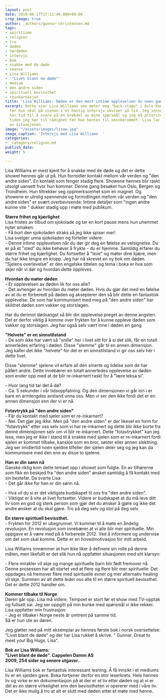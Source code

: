```yaml
---
layout: post
date: 2019-06-17T17:11:40.000+00:00
crop_image: true
author: _authors/gunnar-christensen.md
tags:
- spiritisme
- religion
- tro
- døden
- nærdøden
- intervju
- bok
- snakke med de døde
- seanse
- Lisa Williams
- '"Livet blant de døde"'
- medium
- den andre siden
- spirituell bevissthet
- reinkarnasjon
title: 'Lisa Williams: Døden er den mest intime opplevelsen du noen gang kan erfare.'
excerpt: Dette sier Lisa Williams som møter meg "back-stage" i Oslo Konserthus like
  før hun skal på scenen i et hastig intervju skviset på tid. Jeg innser at hun kun
  har tid til å svare på en brøkdel av mine spørsmål og jeg må prioritere knallhardt
  tiden jeg har til rådighet før hun hentes til sminkerommet. Lisa lar seg ikke stresse
  av situasjonen.
image: "/assets/images/lisaw.jpg"
image_caption: 'Intervju med Lisa Williams  '
categories:
- _category/religion.md
publish_date: 
weight: 5

---
```

Lisa Williams er mest kjent for å snakke med de døde og det er dette showet hennes går ut på. Hun formidler kontakt mellom vår verden og "den andre siden". En kontakt som fenger stadig flere. Showene hennes blir raskt utsolgt uansett hvor hun kommer. Denne gang besøker hun Oslo, Bergen og Trondheim. Hun tiltrekker seg oppmerksomhet som en magnet. Og showene er utrolig spennende og formidlingen mellom vår verden og "den andre siden" er svært overbevisende: Intime detaljer som "ingen andre kunne vite " dukker stadig opp i møte med publikum.

**Større frihet og kjærlighet**  
Lisa fristes av tilbud om sjokolade og tar en kort pause mens hun uhemmet nyter smaken:  
\- Få bort den sjokoladen straks så jeg ikke spiser mer!  
Lisa svelger unna sjokoladen og forteller videre:  
\- Denne intime opplevelsen når du dør gir deg en følelse av velsignelse. Du er på et "sted" du ikke behøver å frykte - du er hjemme. Samtidig erfarer du større frihet og kjærlighet. Du fortsetter å "leve" og møter dine kjære, men du har ikke lengre en kropp. Jeg har nå skrevet en ny bok om døden. "Sjelens overlevelse" er den engelske tittelen og tema i boka er hva som skjer når vi dør og hvordan dette oppleves.

**Hvordan du møter døden**  
\- Er opplevelsen av døden lik for oss alle?  
\- Det avhenger av hvordan du møter døden. Hvis du gjør det med en følelse av at du er forberedt på døden og aksepterer den så blir dette en fantastisk opplevelse. De som har kommunisert med meg på "den andre siden" har skildret døden som vakker og storslagen.

Har du derimot dødsangst så blir din opplevelse preget av denne angsten. Det er derfor viktig å komme over frykten for å kunne oppleve døden som vakker og storslagen. Jeg har også selv vært inne i døden en gang.

**"Helvete" er en sinnstilstand**  
\- De som ikke har vært så "snille" her i livet sitt for å si det slik, får en totalt annerledes erfaring i døden. Disse "slemme" går til en annen dimensjon. Jeg kaller det ikke "helvete" for det er en sinnstilstand vi gir oss selv her i dette livet.

Disse "slemme" sjelene vil erfare all den smerte og lidelse som de har påført andre. Dette innebærer en totalt annerledes opplevelse av døden som ender opp med at de blir re-inkarnert raskt for å "lære leksa si".

\- Hvor lang tid tar det å dø?  
\- Ca. 5 sekunder i vår tidsoppfatning. Og den dimensjonen vi går inn i er bare en armlengdes avstand unna oss. Men vi ser den ikke fordi det er en annen dimensjon enn der vi er nå.

**Fotavtrykk på "den andre siden"**  
\- Får du kontakt med sjeler som er re-inkarnert?  
\- Nei. Det gjør jeg ikke. Men på "den andre siden" er der likevel en form for "fotavtrykk" etter oss selv som vi har re-inkarnert og dette blir ikke borte fra denne dimensjonen selv om vi blir re-inkarnert. Dette "fotavtrykket" kan jeg lese, men jeg er ikke i stand til å snakke med sjelen som er re-inkarnert fordi sjelen er kommet tilbake, kanskje som en bror, søster eller annen slektning. Jeg ser imidlertid noen sjeldne tilfeller der sjelen deler seg og jeg kan da kommunisere med den ene av disse to sjelene.

**Han er din sønn nå**  
Ganske riktig kom dette temaet opp i showet som fulgte. En av tilhørerne som fikk en beskjed fra "den andre siden" ønsket samtidig å få kontakt med sin bestefar. Da svarte Lisa:  
\- Det går ikke for han er din sønn nå.

\- Hva vil du si er det viktigste budskapet til oss fra "den andre siden".  
\- Viktigst er å vite at livet fortsetter. Videre er budskapet at du må leve ditt liv som en god og sterk person som gjør det du ønsker å gjøre og ikke det andre ønsker at du skal gjøre. Tro på deg selv og stol på deg selv.

**En større spirituell bevissthet.**  
\- Frykten for 2012 er ubegrunnet. Vi kommer til å møte en åndelig revolusjon. En revolusjon som innebærer at vi alle blir mer spirituelle. Min oppgave er å være med på å forberede 2012. Ved å informere og undervise om det som skal komme. Dette er en hovedmotivasjon for mitt arbeid.

Lisa Williams innrømmer at hun ikke liker å definere sin rolle på denne måten, men likefullt er det slik hun nå oppfatter situasjonen med sitt klarsyn:

\- Flere mirakler vil skje og mange spirituelle barn blir født fremover nå. Denne prosessen har alt startet ved at flere og flere blir mer spirituelle: Det oppdages nå fremover flere med spirituelle evner og mer alternativ healing vil skje. Summen av alt dette leder oss alle til en større spirituell bevissthet. Det er dette 2012 handler om.

**Kommer tilbake til Norge**  
Døren går opp. Lisa må videre. Tempoet er stort før et show med TV-opptak og fullsatt sal. Jeg ser oppgitt på min bunke med spørsmål vi ikke rekker. Lisa oppfatter min frustrasjon:  
\- Jeg er tilbake i Norge neste år omtrent på samme tid.  
Så er hun ute av døren.

Jeg gløtter ned på mitt eksemplar av hennes første bok i norsk oversettelse: "Livet blant de døde" og der har Lisa rukket å skrive: " Gunnar. Great to meet you! Big Hugs. Lisa".

**Bok av** **Lisa Williams:**  
**"Livet blant de døde". Cappelen Damm AS**  
**2009, 254 sider og senere utgaver..**

Lisa Williams bok er fantastisk interessant lesning. Å få innsikt i et mediums liv er en sjelden gave. Boka fortjener derfor en stor leserkrets. Hele hennes liv og virke er en dokumentasjon på at der er et liv etter døden og at vi er del av en større virkelighet enn den bevisstheten vi opererer med i våre liv. Det er ikke mulig å tro at alt er slutt med døden etter et møte med henne.